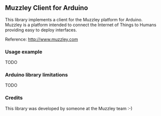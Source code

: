 ## Muzzley Client for Arduino

This library implements a client for the Muzzley platform for Arduino.
Muzzley is a platform intended to connect the Internet of Things to Humans providing easy to deploy interfaces.

Reference: http://www.muzzley.com

### Usage example

TODO

### Arduino library limitations

TODO

### Credits

This library was developed by someone at the Muzzley team :-)

